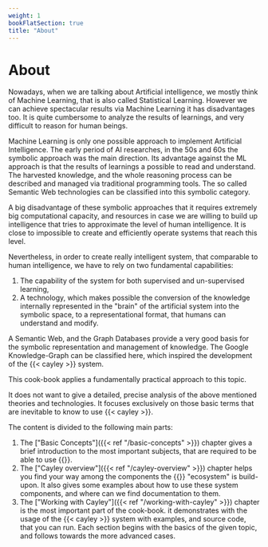 ```yaml
---
weight: 1
bookFlatSection: true
title: "About"
---
```


# About

Nowadays, when we are talking about Artificial intelligence, we mostly think of Machine Learning, that is also called Statistical Learning. However we can achieve spectacular results via Machine Learning it has disadvantages too. It is quite cumbersome to analyze the results of learnings, and very difficult to reason for human beings.

Machine Learning is only one possible approach to implement Artificial Intelligence. The early period of AI researches, in the 50s and 60s the symbolic approach was the main direction. Its advantage against the ML approach is that the results of learnings a possible to read and understand. The harvested knowledge, and the whole reasoning process can be described and managed via traditional programming tools. The so called Semantic Web technologies can be classified into this symbolic category.

A big disadvantage of these symbolic approaches that it requires extremely big computational capacity, and resources in case we are willing to build up intelligence that tries to approximate the level of human intelligence. It is close to impossible to create and efficiently operate systems that reach this level.

Nevertheless, in order to create really intelligent system, that comparable to human intelligence, we have to rely on two fundamental capabilities:
1. The capability of the system for both supervised and un-supervised learning,
2. A technology, which makes possible the conversion of the knowledge internally represented in the "brain" of the artificial system into the symbolic space, to a representational format, that humans can understand and modify.

A Semantic Web, and the Graph Databases provide a very good basis for the symbolic representation and management of knowledge. The Google Knowledge-Graph can be classified here, which inspired the development of the {{< cayley >}} system.

This cook-book applies a fundamentally practical approach to this topic.

It does not want to give a detailed, precise analysis of the above mentioned theories and technologies. It focuses exclusively on those basic terms that are inevitable to know to use {{< cayley >}}.

The content is divided to the following main parts:
1. The ["Basic Concepts"]({{< ref "/basic-concepts" >}}) chapter gives a brief introduction to the most important subjects, that are required to be able to use {{<cayley>}}.
2. The ["Cayley overview"]({{< ref "/cayley-overview" >}}) chapter helps you find your way among the components the {{<cayley>}} "ecosystem" is build-upon. It also gives some examples about how to use these system components, and where can we find documentation to them.
3. The ["Working with Cayley"]({{< ref "/working-with-cayley" >}}) chapter is the most important part of the cook-book. it demonstrates with the usage of the {{< cayley >}} system with examples, and source code, that you can run. Each section begins with the basics of the given topic, and follows towards the more advanced cases.

